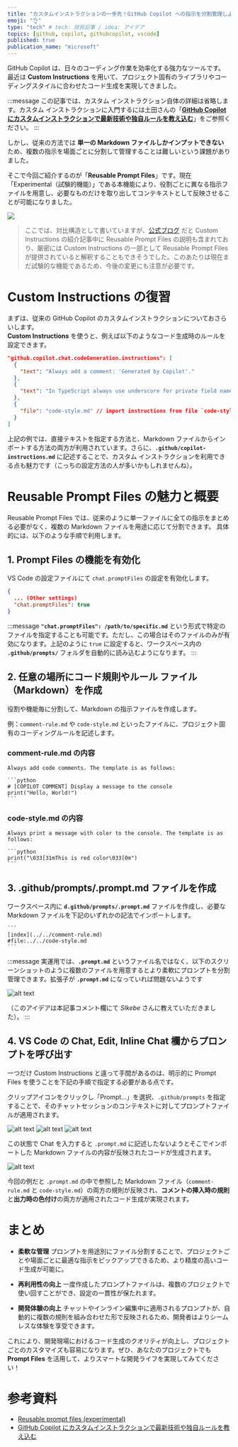 ```yaml
---
title: "カスタムインストラクションの一歩先！GitHub Copilot への指示を分割管理しよう"
emoji: "👌"
type: "tech" # tech: 技術記事 / idea: アイデア
topics: [github, copilot, githubcopilot, vscode]
published: true
publication_name: "microsoft"
---
```


GitHub Copilot は、日々のコーディング作業を効率化する強力なツールです。最近は **Custom Instructions** を用いて、プロジェクト固有のライブラリやコーディングスタイルに合わせたコード生成を実現してきました。

:::message
この記事では、カスタム インストラクション自体の詳細は省略します。カスタム インストラクションに入門するには土田さんの「**[GitHub Copilot にカスタムインストラクションで最新技術や独自ルールを教え込む](https://zenn.dev/microsoft/articles/github-copilot-custom-instructions)**」をご参照ください。
:::

しかし、従来の方法では **単一の Markdown ファイルしかインプットできない** ため、複数の指示を場面ごとに分割して管理することは難しいという課題がありました。

そこで今回ご紹介するのが「**Reusable Prompt Files**」です。現在「Experimental（試験的機能）」である本機能により、役割ごとに異なる指示ファイルを用意し、必要なものだけを取り出してコンテキストとして反映させることが可能になりました。

![](/images/ghcp-reusable-prompt-files/compare-with-custom-instructions.jpg)

> ここでは、対比構造として書いていますが、[公式ブログ](https://code.visualstudio.com/docs/copilot/copilot-customization) だと Custom Instructions の紹介記事中に Reusable Prompt Files の説明も含まれており、厳密には Custom Instructions の一部として Reusable Prompt Files が提供されていると解釈することもできそうでした。このあたりは現在まだ試験的な機能であるため、今後の変更にも注意が必要です。

# Custom Instructions の復習

まずは、従来の GitHub Copilot のカスタムインストラクションについておさらいします。  
**Custom Instructions** を使うと、例えば以下のようなコード生成時のルールを設定できます。

```json
"github.copilot.chat.codeGeneration.instructions": [
  {
    "text": "Always add a comment: 'Generated by Copilot'."
  },
  {
    "text": "In TypeScript always use underscore for private field names."
  },
  {
    "file": "code-style.md" // import instructions from file `code-style.md`
  }
]
```

上記の例では、直接テキストを指定する方法と、Markdown ファイルからインポートする方法の両方が利用されています。さらに、**`.github/copilot-instructions.md`** に記述することで、カスタム インストラクションを利用できる点も魅力です（こっちの設定方法の人が多いかもしれませんね）。

# Reusable Prompt Files の魅力と概要

Reusable Prompt Files では、従来のように単一ファイルに全ての指示をまとめる必要がなく、複数の Markdown ファイルを用途に応じて分割できます。 具体的には、以下のような手順で利用します。

## 1. Prompt Files の機能を有効化

VS Code の設定ファイルにて `chat.promptFiles` の設定を有効化します。

```json
{
  ... (Other settings)
  "chat.promptFiles": true
}
```

:::message
**`"chat.promptFiles": /path/to/specific.md`** という形式で特定のファイルを指定することも可能です。ただし、この場合はそのファイルのみが有効になります。上記のように `true` に設定すると、ワークスペース内の **`.github/prompts/`** フォルダを自動的に読み込むようになります。
:::

## 2. **任意の場所にコード規則やルール ファイル（Markdown）を作成**

役割や機能毎に分割して、Markdown の指示ファイルを作成します。

例：`comment-rule.md` や `code-style.md` といったファイルに、プロジェクト固有のコーディングルールを記述します。

### comment-rule.md の内容

````
Always add code comments. The template is as follows:

```python
# [COPILOT COMMENT] Display a message to the console
print("Hello, World!")
```
````

### code-style.md の内容

````
Always print a message with color to the console. The template is as follows:

```python
print("\033[31mThis is red color\033[0m")
```
````

## 3. **.github/prompts/.prompt.md ファイルを作成**

ワークスペース内に **`d.github/prompts/.prompt.md`** ファイルを作成し、必要な Markdown ファイルを下記のいずれかの記法でインポートします。

    ```
    [index](../../comment-rule.md)
    #file:../../code-style.md
    ```

:::message
実運用では、**`.prompt.md`** というファイル名ではなく、以下のスクリーンショットのように複数のファイルを用意するとより柔軟にプロンプトを分割管理できます。拡張子が **`.prompt.md`** になっていれば問題ないようです

![alt text](/images/ghcp-reusable-prompt-files/advanced-usecase.png)

（このアイデアは本記事コメント欄にて _SIkebe_ さんに教えていただきました）。
:::

## 4. **VS Code の Chat, Edit, Inline Chat 欄からプロンプトを呼び出す**

一つだけ Custom Instructions と違って手間があるのは、明示的に Prompt Files を使うことを下記の手順で指定する必要がある点です。

クリップアイコンをクリックし「Prompt...」を選択、`.github/prompts` を指定することで、そのチャットセッションのコンテキストに対してプロンプトファイルが適用されます。

![alt text](/images/ghcp-reusable-prompt-files/select-prompt-files.png)
![alt text](/images/ghcp-reusable-prompt-files/select-prompt-files-2.png)
![alt text](/images/ghcp-reusable-prompt-files/select-prompt-files-3.png)

この状態で Chat を入力すると `.prompt.md` に記述したないようとそこでインポートした Markdown ファイルの内容が反映されたコードが生成されます。

![alt text](/images/ghcp-reusable-prompt-files/exec-chat-with-prompt-files.png)

今回の例だと `.prompt.md` の中で参照した Markdown ファイル（`comment-rule.md` と `code-style.md`）の両方の規則が反映され、**コメントの挿入時の規則**と**出力時の色付け**の両方が適用されたコード生成が実現されます。

# まとめ

-   **柔軟な管理**
    プロンプトを用途別にファイル分割することで、プロジェクトごとや場面ごとに最適な指示をピックアップできるため、より精度の高いコード生成が可能に。

-   **再利用性の向上**
    一度作成したプロンプトファイルは、複数のプロジェクトで使い回すことができ、設定の一貫性が保たれます。

-   **開発体験の向上**
    チャットやインライン編集中に適用されるプロンプトが、自動的に複数の規則を組み合わせた形で反映されるため、開発者はよりシームレスな体験を享受できます。

これにより、開発現場におけるコード生成のクオリティが向上し、プロジェクトごとのカスタマイズも容易になります。ぜひ、あなたのプロジェクトでも **Prompt Files** を活用して、よりスマートな開発ライフを実現してみてください！

# 参考資料

-   [Reusable prompt files (experimental)](https://code.visualstudio.com/docs/copilot/copilot-customization#_reusable-prompt-files-experimental)
-   [GitHub Copilot にカスタムインストラクションで最新技術や独自ルールを教え込む](https://zenn.dev/microsoft/articles/github-copilot-custom-instructions)

